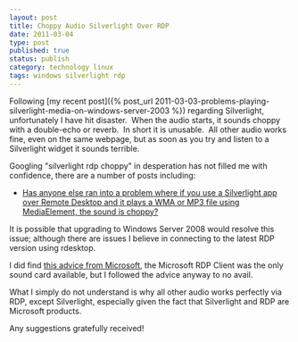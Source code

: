 ```yaml
--- 
layout: post 
title: Choppy Audio Silverlight Over RDP
date: 2011-03-04
type: post 
published: true 
status: publish
category: technology linux
tags: windows silverlight rdp
---
```


Following [my recent post]({% post_url 2011-03-03-problems-playing-silverlight-media-on-windows-server-2003 %})
regarding Silverlight, unfortunately I have hit disaster.  When the
audio starts, it sounds choppy with a double-echo or reverb.  In short
it is unusable.  All other audio works fine, even on the same webpage,
but as soon as you try and listen to a Silverlight widget it sounds
terrible.

<!--more-->

Googling "silverlight rdp choppy" in desperation has not filled me with
confidence, there are a number of posts including:

  * [Has anyone else ran into a problem where if you use a Silverlight app over Remote Desktop and it plays a WMA or MP3 file using MediaElement, the sound is choppy?](http://forums.silverlight.net/forums/p/94280/303052.aspx)

It is possible that upgrading to Windows Server 2008 would resolve this
issue; although there are issues I believe in connecting to the latest
RDP version using rdesktop.

I did find [this advice from Microsoft](http://social.technet.microsoft.com/Forums/en-US/winserverhyperv/thread/1e7a9764-e220-4693-a4ac-d7f4e811283b),
the Microsoft RDP Client was the only sound card available, but I
followed the advice anyway to no avail.

What I simply do not understand is why all other audio works perfectly
via RDP, except Silverlight, especially given the fact that Silverlight
and RDP are Microsoft products.

Any suggestions gratefully received!

